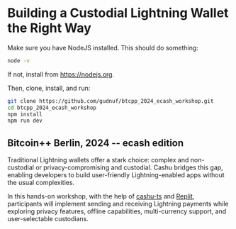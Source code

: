 # Building a Custodial Lightning Wallet the Right Way

Make sure you have NodeJS installed. This should do something:

```bash
node -v
```
If not, install from https://nodejs.org.

Then, clone, install, and run:

```bash
git clone https://github.com/gudnuf/btcpp_2024_ecash_workshop.git
cd btcpp_2024_ecash_workshop
npm install
npm run dev
```

## Bitcoin++ Berlin, 2024 -- ecash edition

Traditional Lightning wallets offer a stark choice: complex and non-custodial or privacy-compromising and custodial. Cashu bridges this gap, enabling developers to build user-friendly Lightning-enabled apps without the usual complexities.

In this hands-on workshop, with the help of [cashu-ts](https://github.com/CashuBTC/cashu-ts) and [Replit](https://replit.com), participants will implement sending and receiving Lightning payments while exploring privacy features, offline capabilities, multi-currency support, and user-selectable custodians.
